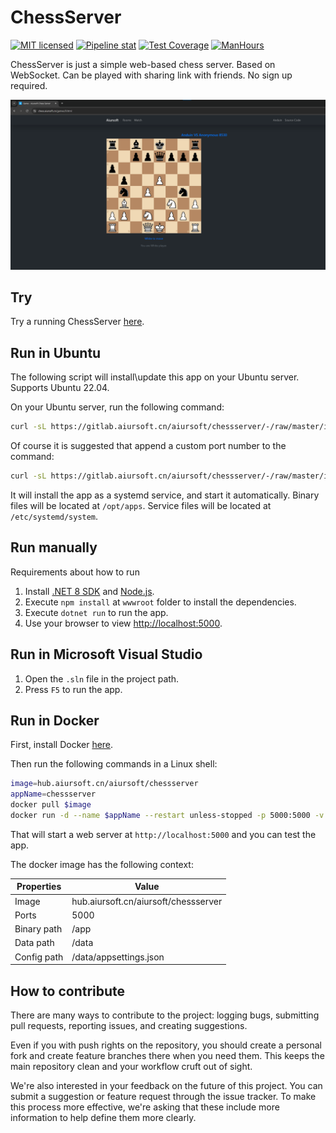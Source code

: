 # ChessServer

[![MIT licensed](https://img.shields.io/badge/license-MIT-blue.svg)](https://gitlab.aiursoft.cn/aiursoft/ChessServer/-/blob/master/LICENSE)
[![Pipeline stat](https://gitlab.aiursoft.cn/aiursoft/ChessServer/badges/master/pipeline.svg)](https://gitlab.aiursoft.cn/aiursoft/ChessServer/-/pipelines)
[![Test Coverage](https://gitlab.aiursoft.cn/aiursoft/ChessServer/badges/master/coverage.svg)](https://gitlab.aiursoft.cn/aiursoft/ChessServer/-/pipelines)
[![ManHours](https://manhours.aiursoft.cn/r/gitlab.aiursoft.cn/aiursoft/ChessServer.svg)](https://gitlab.aiursoft.cn/aiursoft/ChessServer/-/commits/master?ref_type=heads)

ChessServer is just a simple web-based chess server. Based on WebSocket. Can be played with sharing link with friends. No sign up required.

![overview](./screenshot.png)

## Try

Try a running ChessServer [here](https://chess.aiursoft.cn).

## Run in Ubuntu

The following script will install\update this app on your Ubuntu server. Supports Ubuntu 22.04.

On your Ubuntu server, run the following command:

```bash
curl -sL https://gitlab.aiursoft.cn/aiursoft/chessserver/-/raw/master/install.sh | sudo bash
```

Of course it is suggested that append a custom port number to the command:

```bash
curl -sL https://gitlab.aiursoft.cn/aiursoft/chessserver/-/raw/master/install.sh | sudo bash -s 8080
```

It will install the app as a systemd service, and start it automatically. Binary files will be located at `/opt/apps`. Service files will be located at `/etc/systemd/system`.

## Run manually

Requirements about how to run

1. Install [.NET 8 SDK](http://dot.net/) and [Node.js](https://nodejs.org/).
2. Execute `npm install` at `wwwroot` folder to install the dependencies.
3. Execute `dotnet run` to run the app.
4. Use your browser to view [http://localhost:5000](http://localhost:5000).

## Run in Microsoft Visual Studio

1. Open the `.sln` file in the project path.
2. Press `F5` to run the app.

## Run in Docker

First, install Docker [here](https://docs.docker.com/get-docker/).

Then run the following commands in a Linux shell:

```bash
image=hub.aiursoft.cn/aiursoft/chessserver
appName=chessserver
docker pull $image
docker run -d --name $appName --restart unless-stopped -p 5000:5000 -v /var/www/$appName:/data $image
```

That will start a web server at `http://localhost:5000` and you can test the app.

The docker image has the following context:

| Properties  | Value                               |
|-------------|-------------------------------------|
| Image       | hub.aiursoft.cn/aiursoft/chessserver|
| Ports       | 5000                                |
| Binary path | /app                                |
| Data path   | /data                               |
| Config path | /data/appsettings.json              |

## How to contribute

There are many ways to contribute to the project: logging bugs, submitting pull requests, reporting issues, and creating suggestions.

Even if you with push rights on the repository, you should create a personal fork and create feature branches there when you need them. This keeps the main repository clean and your workflow cruft out of sight.

We're also interested in your feedback on the future of this project. You can submit a suggestion or feature request through the issue tracker. To make this process more effective, we're asking that these include more information to help define them more clearly.